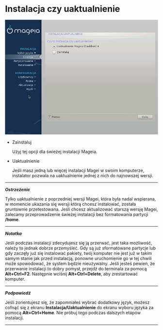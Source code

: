 # Instalacja czy uaktualnienie

![](./images/dx2-selectInstallClass.png)


* Zainstaluj

    Użyj tej opcji dla świeżej instalacji Mageia.

*  Uaktualnienie

    Jeśli masz jedną lub więcej instalacji Magei w swoim komputerze, instalator pozwala na uaktualnienie jednej z nich do najnowszej wersji.

---

***Ostrzeżenie***

Tylko uaktualnienie z poprzedniej wersji Magei, która była nadal wspierana, w momencie ukazania się wersji którą chcesz instalować, została gruntownie przetestowana. Jeśli chcesz aktualizować starszą wersję Magei, zalecamy przeprowadzenie świeżej instalacji bez formatowania partycji **/home**.

---


***Notatka***

Jeśli podczas instalacji zdecydujesz się ją przerwać, jest taka możliwość, należy to jednak dobrze przemyśleć. Gdy są już sformatowane partycje lub gdy zaczęły już się instalować pakiety, twój komputer nie jest już w takim samym stanie jak przed instalacją, ponowne uruchomienie go w tej chwili może spowodować, że system będzie nieużywalny. Jeśli jesteś pewien, że przerwanie instalacji to dobry pomysł, przejdź do terminala za pomocą **Alt+Ctrl+F2**. Następnie wciśnij **Alt+Ctrl+Delete**, aby zrestartować komputer.

---

***Podpowiedź***

Jeśli zorientujesz się, że zapomniałeś wybrać dodatkowy język, możesz cofnąć się z ekranu **Instalacja/Uaktualnienie** do ekranu wyboru języka za pomocą **Alt+Ctrl+Home**. Nie próbuj tego podczas dalszych etapów instalacji.

---
